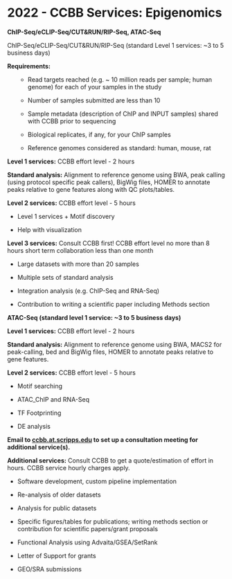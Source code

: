 # 2022 - CCBB Services: Epigenomics

**ChIP-Seq/eCLIP-Seq/CUT&RUN/RIP-Seq, ATAC-Seq**

ChIP-Seq/eCLIP-Seq/CUT&RUN/RIP-Seq (standard Level 1 services: ~3 to 5
business days)

**Requirements:**
<ol>

-   Read targets reached (e.g. ~ 10 million reads per sample; human
    genome) for each of your samples in the study

-   Number of samples submitted are less than 10

-   Sample metadata (description of ChIP and INPUT samples) shared with
    CCBB prior to sequencing

-   Biological replicates, if any, for your ChIP samples

-   Reference genomes considered as standard: human, mouse, rat

</ol>

**Level 1 services:** CCBB effort level - 2 hours

**Standard analysis:** Alignment to reference genome using BWA, peak
calling (using protocol specific peak callers), BigWig files, HOMER to
annotate peaks relative to gene features along with QC plots/tables.

**Level 2 services:** CCBB effort level - 5 hours

-   Level 1 services + Motif discovery

-   Help with visualization

**Level 3 services:** Consult CCBB first! CCBB effort level no more than
8 hours short term collaboration less than one month

-   Large datasets with more than 20 samples

-   Multiple sets of standard analysis

-   Integration analysis (e.g. ChIP-Seq and RNA-Seq)

-   Contribution to writing a scientific paper including Methods section

**ATAC-Seq (standard level 1 service: ~3 to 5 business days)**

**Level 1 services:** CCBB effort level - 2 hours

**Standard analysis:** Alignment to reference genome using BWA, MACS2
for peak-calling, bed and BigWig files, HOMER to annotate peaks relative
to gene features.

**Level 2 services:** CCBB effort level - 5 hours

-   Motif searching

-   ATAC\_ChIP and RNA-Seq

-   TF Footprinting

-   DE analysis

**Email to <a href="mailto:ccbb.at.scripps.edu">ccbb.at.scripps.edu</a>
to set up a consultation meeting for additional service(s).**

**Additional services:** Consult CCBB to get a quote/estimation of
effort in hours. CCBB service hourly charges apply.

-   Software development, custom pipeline implementation

-   Re-analysis of older datasets

-   Analysis for public datasets

-   Specific figures/tables for publications; writing methods section or
    contribution for scientific papers/grant proposals

-   Functional Analysis using Advaita/GSEA/SetRank

-   Letter of Support for grants

-   GEO/SRA submissions
